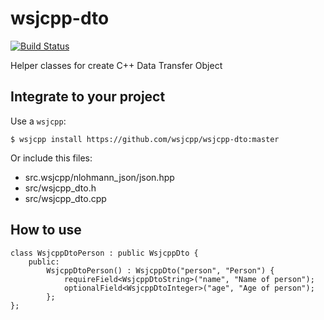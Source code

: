 # wsjcpp-dto

[![Build Status](https://api.travis-ci.com/wsjcpp/wsjcpp-dto.svg?branch=master)](https://travis-ci.com/wsjcpp/wsjcpp-dto)

Helper classes for create C++ Data Transfer Object 

## Integrate to your project

Use a `wsjcpp`:

```
$ wsjcpp install https://github.com/wsjcpp/wsjcpp-dto:master
```

Or include this files:

* src.wsjcpp/nlohmann_json/json.hpp
* src/wsjcpp_dto.h
* src/wsjcpp_dto.cpp

## How to use

```
class WsjcppDtoPerson : public WsjcppDto {
    public:
        WsjcppDtoPerson() : WsjcppDto("person", "Person") {
            requireField<WsjcppDtoString>("name", "Name of person");
            optionalField<WsjcppDtoInteger>("age", "Age of person");
        };
};
```
